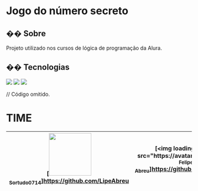 <h1>Jogo do número secreto</h1>

<h2>�� Sobre</h2>
<p>Projeto utilizado nos cursos de lógica de programação da Alura.</p>

## �� Tecnologias
<div>
  <img src="https://img.shields.io/badge/HTML-239120?style=for-the-badge&logo=html5&logoColor=white">
  <img src="https://img.shields.io/badge/CSS-239120?&style=for-the-badge&logo=css3&logoColor=white">
  <img src="https://img.shields.io/badge/JavaScript-F7DF1E?style=for-the-badge&logo=javascript&logoColor=black">
</div>

// Código omitido. 

# TIME
[<img loading="lazy" src=https://github.com/account  width=115><br><sub>Sortudo0714</sub>]https://github.com/LipeAbreu |  [<img loading="lazy" src="https://avatars. width=115><br><sub>Felipe Abreu</sub>]https://github.com/LipeAbreu |
| :---: | :---: |
